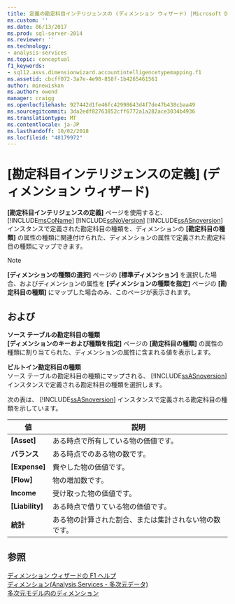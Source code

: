 ```yaml
---
title: 定義の勘定科目インテリジェンスの (ディメンション ウィザード) |Microsoft Docs
ms.custom: ''
ms.date: 06/13/2017
ms.prod: sql-server-2014
ms.reviewer: ''
ms.technology:
- analysis-services
ms.topic: conceptual
f1_keywords:
- sql12.asvs.dimensionwizard.accountintelligencetypemapping.f1
ms.assetid: cbcff072-3a7e-4e98-858f-1b4265461561
author: minewiskan
ms.author: owend
manager: craigg
ms.openlocfilehash: 927442d1fe46fc42998643d4f7de47b438cbaa49
ms.sourcegitcommit: 3da2edf82763852cff6772a1a282ace3034b4936
ms.translationtype: MT
ms.contentlocale: ja-JP
ms.lasthandoff: 10/02/2018
ms.locfileid: "48179972"
---
```

# <a name="define-account-intelligence-dimension-wizard"></a>[勘定科目インテリジェンスの定義] (ディメンション ウィザード)
  **[勘定科目インテリジェンスの定義]** ページを使用すると、 [!INCLUDE[msCoName](../includes/msconame-md.md)] [!INCLUDE[ssNoVersion](../includes/ssnoversion-md.md)] [!INCLUDE[ssASnoversion](../includes/ssasnoversion-md.md)] インスタンスで定義された勘定科目の種類を、ディメンションの **[勘定科目の種類]** の属性の種類に関連付けられた、ディメンションの属性で定義された勘定科目の種類にマップできます。  
  
> [!NOTE]  
>  **[ディメンションの種類の選択]** ページの **[標準ディメンション]** を選択した場合、およびディメンションの属性を **[ディメンションの種類を指定]** ページの **[勘定科目の種類]** にマップした場合のみ、このページが表示されます。  
  
## <a name="options"></a>および  
 **ソース テーブルの勘定科目の種類**  
 **[ディメンションのキーおよび種類を指定]** ページの **[勘定科目の種類]** の属性の種類に割り当てられた、ディメンションの属性に含まれる値を表示します。  
  
 **ビルトイン勘定科目の種類**  
 ソース テーブルの勘定科目の種類にマップされる、 [!INCLUDE[ssASnoversion](../includes/ssasnoversion-md.md)] インスタンスで定義される勘定科目の種類を選択します。  
  
 次の表は、 [!INCLUDE[ssASnoversion](../includes/ssasnoversion-md.md)] インスタンスで定義される勘定科目の種類を示しています。  
  
|値|説明|  
|-----------|-----------------|  
|**[Asset]**|ある時点で所有している物の価値です。|  
|**バランス**|ある時点でのある物の数です。|  
|**[Expense]**|費やした物の価値です。|  
|**[Flow]**|物の増加数です。|  
|**Income**|受け取った物の価値です。|  
|**[Liability]**|ある時点で借りている物の価値です。|  
|**統計**|ある物の計算された割合、または集計されない物の数です。|  
  
## <a name="see-also"></a>参照  
 [ディメンション ウィザードの F1 ヘルプ](dimension-wizard-f1-help.md)   
 [ディメンション&#40;Analysis Services - 多次元データ&#41;](multidimensional-models-olap-logical-dimension-objects/dimensions-analysis-services-multidimensional-data.md)   
 [多次元モデル内のディメンション](multidimensional-models/dimensions-in-multidimensional-models.md)  
  
  
